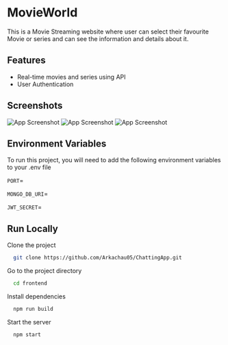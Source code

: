 
# MovieWorld
This is a Movie Streaming website where user can select their favourite Movie or series and can see the information and details about it.




## Features

- Real-time movies and series using API
- User Authentication 



## Screenshots

![App Screenshot]("https://github.com/user-attachments/assets/2e04c1f0-bbe7-4048-be35-acc7b8efff31")
![App Screenshot]("https://github.com/user-attachments/assets/ce6f26c9-1c56-4c49-981a-44056db53cd1")
![App Screenshot]("https://github.com/user-attachments/assets/a86dfbab-df65-4a71-a860-c0e0a39e4451")


## Environment Variables

To run this project, you will need to add the following environment variables to your .env file

`PORT`=

`MONGO_DB_URI`=

`JWT_SECRET`=


## Run Locally

Clone the project

```bash
  git clone https://github.com/Arkachau05/ChattingApp.git
```

Go to the project directory


```bash
  cd frontend
```

Install dependencies

```bash
  npm run build
```

Start the server

```bash
  npm start
```


